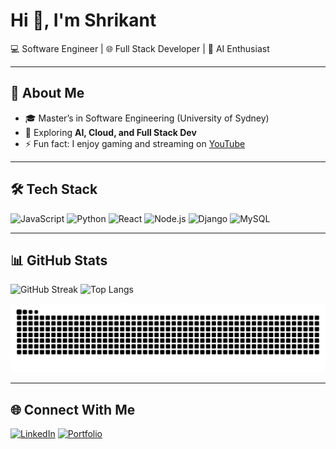 # Hi 👋, I'm Shrikant

💻 Software Engineer | 🌐 Full Stack Developer | 🤖 AI Enthusiast  

---

## 🚀 About Me
- 🎓 Master’s in Software Engineering (University of Sydney)   
- 🌱 Exploring **AI, Cloud, and Full Stack Dev**  
- ⚡ Fun fact: I enjoy gaming and streaming on [YouTube](https://www.youtube.com/@SlashBeast)  

---

## 🛠️ Tech Stack
![JavaScript](https://img.shields.io/badge/-JavaScript-yellow?logo=javascript&logoColor=black)
![Python](https://img.shields.io/badge/-Python-blue?logo=python&logoColor=white)
![React](https://img.shields.io/badge/-React-61DAFB?logo=react&logoColor=black)
![Node.js](https://img.shields.io/badge/-Node.js-green?logo=node.js&logoColor=white)
![Django](https://img.shields.io/badge/-Django-092E20?logo=django&logoColor=white)
![MySQL](https://img.shields.io/badge/-MySQL-blue?logo=mysql&logoColor=white)

---

## 📊 GitHub Stats
![GitHub Streak](https://github-readme-streak-stats.herokuapp.com/?user=shrikantbk06&theme=radical)
![Top Langs](https://github-readme-stats.vercel.app/api/top-langs/?username=shrikantbk06&layout=compact&theme=radical)

<picture>
  <source media="(prefers-color-scheme: dark)" srcset="https://raw.githubusercontent.com/shrikantbk06/shrikantbk06/output/github-snake-dark.svg" />
  <img alt="github-snake" src="https://raw.githubusercontent.com/shrikantbk06/shrikantbk06/output/github-snake.svg" />
</picture>


---

## 🌐 Connect With Me
[![LinkedIn](https://img.shields.io/badge/-LinkedIn-blue?logo=linkedin&logoColor=white)](https://www.linkedin.com/in/shrikant-bipinkumar-65ba3b1a4/)
[![Portfolio](https://img.shields.io/badge/-Portfolio-black?logo=firefox&logoColor=white)](https://shrikantbk06.github.io/portfolio-website/)
